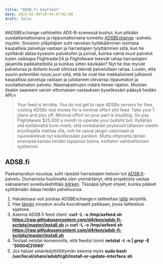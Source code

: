 ```yaml
---
title: "ADSB.fi käyttöön"
date: 2023-02-09T10:44:47+02:00
draft: false
---
```

#ADSBExchange vaihtoehto
ADS-B-scenessä kuohui, kun pitkään suodattamattomana ja riippumattomana tunnettu [ADSBExhange](https://www.adsbexchange.com)
-palvelu myytiin. Sivuston ylläpitäjien suht raivokas hyökkääminen isoimpia kaupallisia palveluja vastaan ja
harrastajien tylyttäminen siitä, kun he syöttävät dataa kyseisiin palveluihin ja jurinat, kuinka nämä muut palvelut
kuten vaikkapa Flightradar24 ja FilghtAware tekevät rahaa harrastajien jakamilla paikkatiedoilla ja kuinkas sitten
kävikään? Nyt he itse myivät palvelunsa ja dollarin kuvat silmissä tekivät palvelullaan rahaa. Luulen, että suurin
polemiikki nousi juuri siitä, että he ovat itse mekkaloineet julkisesti kaupallisia palveluja vastaan ja julistaneet
olevansa riippumaton ja suodattamaton palvelu. Naamapalmujen määrä lienee rajaton. Muistan itsekin saaneeni varsin 
vittumaisen vastauksen kysellessäni pääsyä heidän API:n
> Your feed is terrible. You do not get to rape ADSBx servers for free, costing ADSBx real money for a minimal effort shit feed. Take your 1 plane and piss off.  Minimal effort on your part is insulting.  Go pay FlightAware $25,000 a month to operate your bullshit bot.
Kyllähän sitä kieltämättä tovin mietti, että minkälaiset psykoosit tällaisen viestin kirjoittajalla mahtaa olla, noh
he saivat jengin uskomaan ja naureskelevat nyt kävellessään pankkin. Mutta ottamatta tämän enempää kantaa heidän tapaansa
toimia, esittelen vaihtoehtoisen systeemin. 

## ADSB.fi

Paskamyrskyn noustua, suht ripeästi harrastajien tietoon tuli [ADSB.fi](https://adsb.fi)-palvelu. Domainista huolimatta
olen ymmärtänyt, että projektista vastaa saksalainen sovelluskehittäjä [d4rken](https://github.com/d4rken). 
Tässäpä lyhyet ohjeet, kuinka pääset syöttämään dataa heidän palveluunsa. 

1. Halutessasi voit poistaa ADSBExchange:n laitteeltasi [tällä](https://github.com/adsbxchange/adsb-exchange/blob/master/uninstall.sh) skriptillä.
2. Hae [tämän](https://www.freemaptools.com/elevation-finder.htm) sivuston avulla koordinaatit paikkaan, jossa laitteistosi sijaitsee.
3. Asenna ADSB.fi feed client: **curl -L -o /tmp/axfeed.sh https://raw.githubusercontent.com/d4rken/adsb-fi-scripts/master/install.sh** ja **curl -L -o /tmp/axfeed.sh https://raw.githubusercontent.com/d4rken/adsb-fi-scripts/master/install.sh**
4. Testaat netstat-komennolla, että feedisi toimii **netstat -t -n | grep -E '30004|31090'**
5. Jos haluat selainkäyttöliittymän asenna myös **sudo bash /usr/local/share/adsbfi/git/install-or-update-interface.sh**


